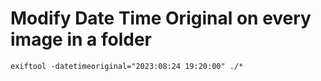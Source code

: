 # Modify Date Time Original on every image in a folder
```
exiftool -datetimeoriginal="2023:08:24 19:20:00" ./*
```
